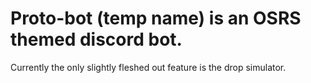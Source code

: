 # Proto-bot (temp name) is an OSRS themed discord bot.

Currently the only slightly fleshed out feature is the drop simulator.

